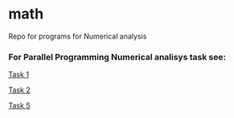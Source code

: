 math
====

Repo for programs for Numerical analysis

### For Parallel Programming Numerical analisys task see:
[Task 1](https://gist.github.com/Thar0l/15a1a46c735ab6babc47)

[Task 2](https://gist.github.com/Thar0l/15a1a46c735ab6babc47)

[Task 5](https://gist.github.com/Thar0l/9707911cddcf88509a06)
